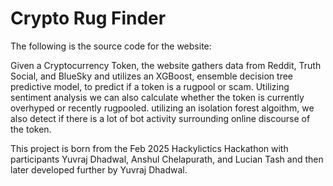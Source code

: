 # Crypto Rug Finder
The following is the source code for the website: 

Given a Cryptocurrency Token, the website gathers data from Reddit, Truth Social, and BlueSky and utilizes an XGBoost, ensemble decision tree predictive model, to predict if a token is a rugpool or scam. Utilizing sentiment analysis we can also calculate whether the token is currently overhyped or recently rugpooled. utilizing an isolation forest algoithm, we also detect if there is a lot of bot activity surrounding online discourse of the token.

This project is born from the Feb 2025 Hackylictics Hackathon with participants Yuvraj Dhadwal, Anshul Chelapurath, and Lucian Tash and then later developed further by Yuvraj Dhadwal.

